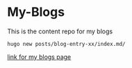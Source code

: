 # My-Blogs
This is the content repo for my blogs

    hugo new posts/blog-entry-xx/index.md/

    

[link for my blogs page](https://adi4blogs.netlify.app/)

